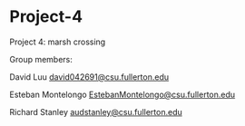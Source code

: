 # Project-4
Project 4: marsh crossing

Group members:

David Luu david042691@csu.fullerton.edu

Esteban Montelongo EstebanMontelongo@csu.fullerton.edu

Richard Stanley audstanley@csu.fullerton.edu
